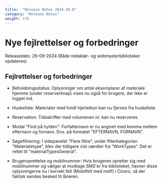 ```yaml
---
title:  "Release Notes 2024.39.0"
category: "Release Notes"
weight: 370
---
```


# Nye fejlrettelser og forbedringer

Releasedato: 26-09-2024 (Både redaktør- og webmasterbiblioteker opdateres)

## Fejlrettelser og forbedringer

- Beholdningsstatus: Oplysninger om antal eksemplarer af materiale hjemme (under reserverknap) vises nu også for brugere, der ikke er logget ind. 

- Huskeliste: Materialer med hvidt hjerteikon kan nu fjernes fra huskeliste.

- Reservation: Tidsskrifter med volumenen nr. kan nu reserveres. 

- Modal "Find på hylden": Forfatternavn er nu angivet med komma mellem efternavn og fornavn. Dvs. på formatet "EFTERNAVN, FORNAVN".

- Søgefiltrering: I sidepanelet “Flere filtre”, under filterkategorien “Materialetype”, blev der tidligere vist værdier fra “WorkTypes”. Det er rettet til “materialTypesGeneral“.

- Brugeroprettelse og mobilnummer: Hvis brugeren opretter sig med mobilnummer og vælger at modtage SMS'er fra biblioteket, havner disse oplysningerne nu i korrekt felt (Mobilfelt med notif) i Cicero, så der faktisk sendes besked til låneren. 
